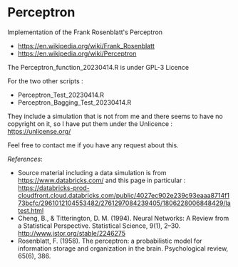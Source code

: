 # Perceptron
Implementation of the Frank Rosenblatt's Perceptron
* https://en.wikipedia.org/wiki/Frank_Rosenblatt
* https://en.wikipedia.org/wiki/Perceptron

The Perceptron_function_20230414.R is under GPL-3 Licence

For the two other scripts :
* Perceptron_Test_20230414.R
* Perceptron_Bagging_Test_20230414.R

They include a simulation that is not from me and there seems to have no copyright on it, so I have put them under the Unlicence :
https://unlicense.org/

Feel free to contact me if you have any request about this.

_References_:
- Source material including a data simulation is from https://www.databricks.com/ and this page in particular :
https://databricks-prod-cloudfront.cloud.databricks.com/public/4027ec902e239c93eaaa8714f173bcfc/2961012104553482/2761297084239405/1806228006848429/latest.html
- Cheng, B., & Titterington, D. M. (1994). Neural Networks: A Review from a Statistical Perspective. Statistical Science, 9(1), 2–30. http://www.jstor.org/stable/2246275
- Rosenblatt, F. (1958). The perceptron: a probabilistic model for information storage and organization in the brain. Psychological review, 65(6), 386.

